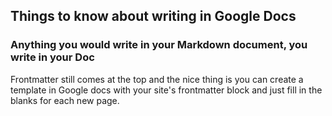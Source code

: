 ﻿## Things to know about writing in Google Docs


### Anything you would write in your Markdown document, you write in your Doc


Frontmatter still comes at the top and the nice thing is you can create a template in Google docs with your site's frontmatter block and just fill in the blanks for each new page.